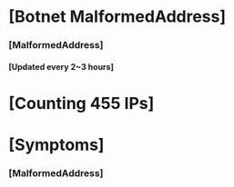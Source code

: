# [Botnet MalformedAddress]
### [MalformedAddress]
#### [Updated every 2~3 hours]

# [Counting 455 IPs]

# [Symptoms] 
###   [MalformedAddress]
